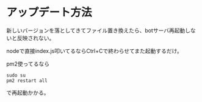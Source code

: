 # アップデート方法

新しいバージョンを落としてきてファイル置き換えたら、botサーバ再起動しないと反映されない。

nodeで直接index.js叩いてるならCtrl+Cで終わらせてまた起動するだけ。

pm2使ってるなら

```
sudo su
pm2 restart all
```

で再起動かかる。